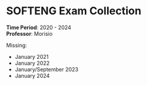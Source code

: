 # SOFTENG Exam Collection

**Time Period**: 2020 - 2024 <br>
**Professor**: Morisio

Missing:
- January 2021
- January 2022
- January/September 2023
- January 2024
